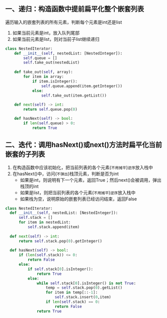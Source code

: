 ## 一、递归：构造函数中提前扁平化整个嵌套列表
遍历输入的嵌套列表的所有元素，判断每个元素是int还是list
 1. 如果当前元素是int，放入队列尾部
 2. 如果当前元素是list，则对当前子list继续递归
```python
class NestedIterator:
    def __init__(self, nestedList: [NestedInteger]):
        self.queue = []
        self.take_out(nestedList)
   
    def take_out(self, array):
        for item in array:
            if item.isInteger():
                self.queue.append(item.getInteger())
            else:
                self.take_out(item.getList())
            
    def next(self) -> int:
        return self.queue.pop(0)

    def hasNext(self) -> bool:
        if len(self.queue) > 0:
            return True
```

## 二、迭代：调用hasNext()或next()方法时扁平化当前嵌套的子列表
1. 在构造函数中应该初始化，把当前列表的各个元素(`不用摊平`)`逆序`放入栈中
2. 在hasNext()中，访问(`不弹出`)栈顶元素，判断是否为int
   - 如果是int，则说明有下一个元素，返回True；然后next()会被调用，弹出栈顶的int
   - 如果是list，则把当前列表的各个元素(`不用摊平`)`逆序`放入栈中
   - 如果栈为空，说明原始的嵌套列表已经访问结束，返回False
 
  ```python
  class NestedIterator:
    def __init__(self, nestedList: [NestedInteger]):
        self.stack = []
        for item in nestedList:
            self.stack.append(item)
        
    def next(self) -> int:
        return self.stack.pop(0).getInteger()
    
    def hasNext(self) -> bool:
        if (len(self.stack)) <= 0:
            return False
        else:
            if self.stack[0].isInteger():
                return True
            else:
                while self.stack[0].isInteger() is not True:
                    temp = self.stack.pop(0).getList()
                    for item in temp[::-1]:
                        self.stack.insert(0,item)
                    if len(self.stack) == 0:
                        return False
                return True
```
